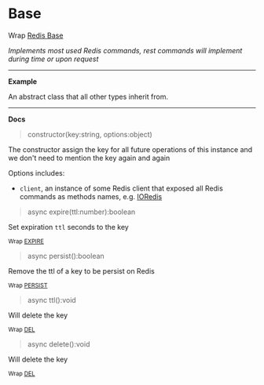 # Base

Wrap [Redis Base](https://redis.io/commands#generic)

_Implements most used Redis commands, rest commands will implement during time or upon request_

---

**Example**

An abstract class that all other types inherit from. 

---

**Docs**

> constructor(key:string, options:object)

The constructor assign the key for all future operations of this instance 
and we don't need to mention the key again and again

Options includes:
    
- `client`, an instance of some Redis client that exposed all Redis commands as methods names, e.g. [IORedis](https://www.npmjs.com/package/ioredis)

> async expire(ttl:number):boolean

Set expiration `ttl` seconds to the key

<sub>Wrap [EXPIRE](https://redis.io/commands/expire)</sub>

> async persist():boolean

Remove the ttl of a key to be persist on Redis

<sub>Wrap [PERSIST](https://redis.io/commands/persist)</sub>

> async ttl():void

Will delete the key

<sub>Wrap [DEL](https://redis.io/commands/del)</sub>


> async delete():void

Will delete the key

<sub>Wrap [DEL](https://redis.io/commands/del)</sub>

